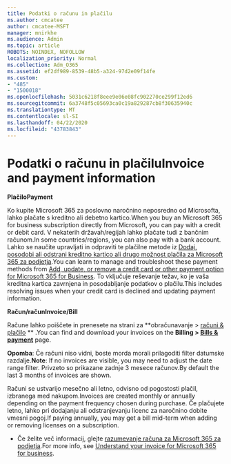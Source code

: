 ```yaml
---
title: Podatki o računu in plačilu
ms.author: cmcatee
author: cmcatee-MSFT
manager: mnirkhe
ms.audience: Admin
ms.topic: article
ROBOTS: NOINDEX, NOFOLLOW
localization_priority: Normal
ms.collection: Adm_O365
ms.assetid: ef2df989-8539-48b5-a324-97d2e09f14fe
ms.custom:
- "485"
- "1500018"
ms.openlocfilehash: 5031c6218f8eee9e06e08fc902270ce299f12ed6
ms.sourcegitcommit: 6a3748f5c05693ca0c19a829287cb8f30635940c
ms.translationtype: MT
ms.contentlocale: sl-SI
ms.lasthandoff: 04/22/2020
ms.locfileid: "43783843"
---
```

# <a name="invoice-and-payment-information"></a><span data-ttu-id="c5d03-102">Podatki o računu in plačilu</span><span class="sxs-lookup"><span data-stu-id="c5d03-102">Invoice and payment information</span></span>

<span data-ttu-id="c5d03-103">**Plačilo**</span><span class="sxs-lookup"><span data-stu-id="c5d03-103">**Payment**</span></span>

<span data-ttu-id="c5d03-104">Ko kupite Microsoft 365 za poslovno naročnino neposredno od Microsofta, lahko plačate s kreditno ali debetno kartico.</span><span class="sxs-lookup"><span data-stu-id="c5d03-104">When you buy an Microsoft 365 for business subscription directly from Microsoft, you can pay with a credit or debit card.</span></span>  <span data-ttu-id="c5d03-105">V nekaterih državah/regijah lahko plačate tudi z bančnim računom.</span><span class="sxs-lookup"><span data-stu-id="c5d03-105">In some countries/regions, you can also pay with a bank account.</span></span>  <span data-ttu-id="c5d03-106">Lahko se naučite upravljati in odpraviti te plačilne metode iz [Dodaj, posodobi ali odstrani kreditno kartico ali drugo možnost plačila za Microsoft 365 za podjetja](https://go.microsoft.com/fwlink/?linkid=2118133).</span><span class="sxs-lookup"><span data-stu-id="c5d03-106">You can learn to manage and troubleshoot these payment methods from [Add, update, or remove a credit card or other payment option for Microsoft 365 for Business](https://go.microsoft.com/fwlink/?linkid=2118133).</span></span>  <span data-ttu-id="c5d03-107">To vključuje reševanje težav, ko je vaša kreditna kartica zavrnjena in posodabljanje podatkov o plačilu.</span><span class="sxs-lookup"><span data-stu-id="c5d03-107">This includes resolving issues when your credit card is declined and updating payment information.</span></span>

<span data-ttu-id="c5d03-108">**Račun/račun**</span><span class="sxs-lookup"><span data-stu-id="c5d03-108">**Invoice/Bill**</span></span>

<span data-ttu-id="c5d03-109">Račune lahko poiščete in prenesete na strani za \*\*obračunavanje > [računi & plačilo](https://go.microsoft.com/fwlink/p/?linkid=848039) \*\* .</span><span class="sxs-lookup"><span data-stu-id="c5d03-109">You can find and download your invoices on the **Billing > [Bills & payment](https://go.microsoft.com/fwlink/p/?linkid=848039)** page.</span></span>  

<span data-ttu-id="c5d03-110">**Opomba**: Če računi niso vidni, boste morda morali prilagoditi filter datumske razdalje.</span><span class="sxs-lookup"><span data-stu-id="c5d03-110">**Note**: If no invoices are visible, you may need to adjust the date range filter.</span></span>  <span data-ttu-id="c5d03-111">Privzeto so prikazane zadnje 3 mesece računov.</span><span class="sxs-lookup"><span data-stu-id="c5d03-111">By default the last 3 months of invoices are shown.</span></span>

<span data-ttu-id="c5d03-112">Računi se ustvarijo mesečno ali letno, odvisno od pogostosti plačil, izbranega med nakupom.</span><span class="sxs-lookup"><span data-stu-id="c5d03-112">Invoices are created monthly or annually depending on the payment frequency chosen during purchase.</span></span>  <span data-ttu-id="c5d03-113">Če plačujete letno, lahko pri dodajanju ali odstranjevanju licenc za naročnino dobite vmesni pogoj.</span><span class="sxs-lookup"><span data-stu-id="c5d03-113">If paying annually, you may get a bill mid-term when adding or removing licenses on a subscription.</span></span>
 
- <span data-ttu-id="c5d03-114">Če želite več informacij, glejte [razumevanje računa za Microsoft 365 za podjetja](https://go.microsoft.com/fwlink/?linkid=2119101).</span><span class="sxs-lookup"><span data-stu-id="c5d03-114">For more info, see [Understand your invoice for Microsoft 365 for business](https://go.microsoft.com/fwlink/?linkid=2119101).</span></span>

